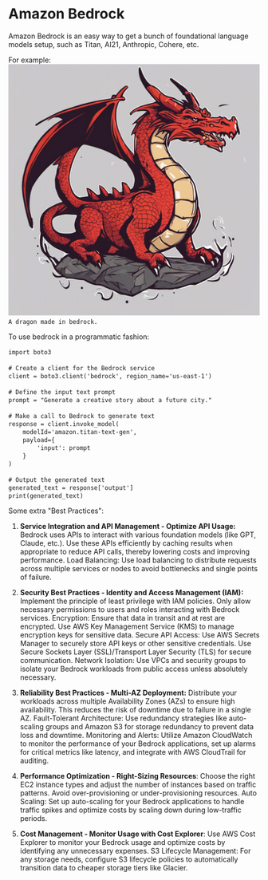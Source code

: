 # Amazon Bedrock

Amazon Bedrock is an easy way to get a bunch of foundational language models setup, such as Titan, AI21, Anthropic, Cohere, etc.

For example:
![APT Dragon](aptdragon.png)
``A dragon made in bedrock.``

To use bedrock in a programmatic fashion:
```
import boto3

# Create a client for the Bedrock service
client = boto3.client('bedrock', region_name='us-east-1')

# Define the input text prompt
prompt = "Generate a creative story about a future city."

# Make a call to Bedrock to generate text
response = client.invoke_model(
    modelId='amazon.titan-text-gen',
    payload={
        'input': prompt
    }
)

# Output the generated text
generated_text = response['output']
print(generated_text)
```

Some extra "Best Practices":
1. **Service Integration and API Management -
Optimize API Usage:** Bedrock uses APIs to interact with various foundation models (like GPT, Claude, etc.). Use these APIs efficiently by caching results when appropriate to reduce API calls, thereby lowering costs and improving performance.
Load Balancing: Use load balancing to distribute requests across multiple services or nodes to avoid bottlenecks and single points of failure.
2. **Security Best Practices - 
Identity and Access Management (IAM):** Implement the principle of least privilege with IAM policies. Only allow necessary permissions to users and roles interacting with Bedrock services.
Encryption: Ensure that data in transit and at rest are encrypted. Use AWS Key Management Service (KMS) to manage encryption keys for sensitive data.
Secure API Access: Use AWS Secrets Manager to securely store API keys or other sensitive credentials. Use Secure Sockets Layer (SSL)/Transport Layer Security (TLS) for secure communication.
Network Isolation: Use VPCs and security groups to isolate your Bedrock workloads from public access unless absolutely necessary.
3. **Reliability Best Practices - 
Multi-AZ Deployment:** Distribute your workloads across multiple Availability Zones (AZs) to ensure high availability. This reduces the risk of downtime due to failure in a single AZ.
Fault-Tolerant Architecture: Use redundancy strategies like auto-scaling groups and Amazon S3 for storage redundancy to prevent data loss and downtime.
Monitoring and Alerts: Utilize Amazon CloudWatch to monitor the performance of your Bedrock applications, set up alarms for critical metrics like latency, and integrate with AWS CloudTrail for auditing.
4. **Performance Optimization - 
Right-Sizing Resources**: Choose the right EC2 instance types and adjust the number of instances based on traffic patterns. Avoid over-provisioning or under-provisioning resources.
Auto Scaling: Set up auto-scaling for your Bedrock applications to handle traffic spikes and optimize costs by scaling down during low-traffic periods.

5. **Cost Management -
Monitor Usage with Cost Explorer**: Use AWS Cost Explorer to monitor your Bedrock usage and optimize costs by identifying any unnecessary expenses.
S3 Lifecycle Management: For any storage needs, configure S3 lifecycle policies to automatically transition data to cheaper storage tiers like Glacier.